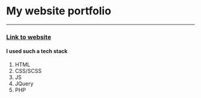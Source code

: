 # My website portfolio
****************************
### [Link to website](https://rozhkoy.github.io/portfolio/)

#### I used such a tech stack
1. HTML
1. CSS/SCSS
1. JS
1. JQuery
1. PHP
